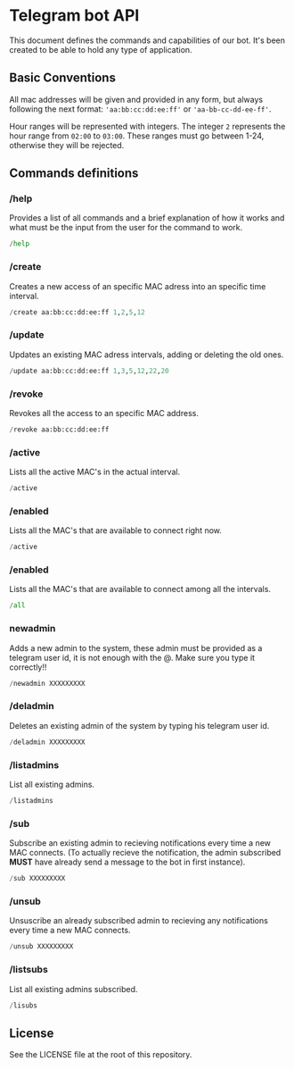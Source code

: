 # Telegram bot API

This document defines the commands and capabilities of our bot. 
It's been created to be able to hold any type of application.

## Basic Conventions

All mac addresses will be given and provided in any form, but always following the next format:
`'aa:bb:cc:dd:ee:ff'` or `'aa-bb-cc-dd-ee-ff'`.

Hour ranges will be represented with integers. The integer `2` represents the
hour range from `02:00` to `03:00`. These ranges must go between 1-24, otherwise they will be 
rejected.

## Commands definitions

### /help

Provides a list of all commands and a brief explanation of how it works and what 
must be the input from the user for the command to work.

```py
/help
```

### /create

Creates a new access of an specific MAC adress into an specific time interval.

```py
/create aa:bb:cc:dd:ee:ff 1,2,5,12
```

### /update

Updates an existing MAC adress intervals, adding or deleting the old ones.

```py
/update aa:bb:cc:dd:ee:ff 1,3,5,12,22,20
```

### /revoke

Revokes all the access to an specific MAC address.

```py
/revoke aa:bb:cc:dd:ee:ff
```

### /active

Lists all the active MAC's in the actual interval.

```py
/active
```

### /enabled

Lists all the MAC's that are available to connect right now.

```py
/active
```

### /enabled

Lists all the MAC's that are available to connect among all the intervals.

```py
/all
```

### newadmin

Adds a new admin to the system, these admin must be provided as a telegram
user id, it is not enough with the @. Make sure you type it correctly!!

```py
/newadmin XXXXXXXXX
```

### /deladmin

Deletes an existing admin of the system by typing his telegram user id.

```py
/deladmin XXXXXXXXX
```

### /listadmins

List all existing admins.

```py
/listadmins
```

### /sub

Subscribe an existing admin to recieving notifications every time a new MAC connects.
(To actually recieve the notification, the admin subscribed **MUST** have already 
send a message to the bot in first instance).

```py
/sub XXXXXXXXX
```

### /unsub

Unsuscribe an already subscribed admin to recieving any notifications every
time a new MAC connects.

```py
/unsub XXXXXXXXX
```

### /listsubs

List all existing admins subscribed.

```py
/lisubs
```

## License

See the LICENSE file at the root of this repository.
